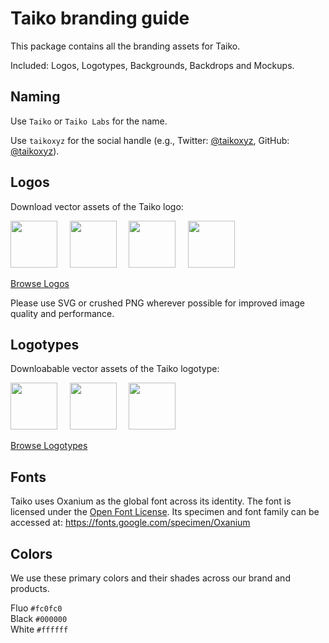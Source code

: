 # Taiko branding guide

This package contains all the branding assets for Taiko. 

Included: Logos, Logotypes, Backgrounds, Backdrops and Mockups.

## Naming

Use `Taiko` or `Taiko Labs` for the name.

Use `taikoxyz` for the social handle (e.g., Twitter: [@taikoxyz](https://twitter.com/taikoxyz), GitHub: [@taikoxyz](https://github.com/taikoxyz)).

## Logos

Download vector assets of the Taiko logo:

<img src="https://github.com/taikoxyz/taiko-mono/blob/main/packages/branding/Logo/SVG/Taiko_Logo_Fluo.svg" width="75px"> &nbsp;&nbsp;&nbsp; <img src="https://github.com/taikoxyz/taiko-mono/blob/main/packages/branding/Logo/SVG/Taiko_Token_Fluo-on-Black.svg" width="75px"> &nbsp;&nbsp;&nbsp; <img src="https://github.com/taikoxyz/taiko-mono/blob/main/packages/branding/Logo/SVG/Taiko_Token_White-on-Black.svg" width="75px"> &nbsp;&nbsp;&nbsp; <img src="https://github.com/taikoxyz/taiko-mono/blob/main/packages/branding/Logo/SVG/Taiko_Logo_White-on-Fluo.svg" width="75px">

[Browse Logos](https://github.com/taikoxyz/taiko-mono/tree/main/packages/branding/Logo)

Please use SVG or crushed PNG wherever possible for improved image quality and performance.

## Logotypes

Downloabable vector assets of the Taiko logotype:


<a href="https://github.com/taikoxyz/taiko-mono/blob/main/packages/branding/Logotype/SVG/Taiko_Logotype_Horiz_1_Fluo_Black.svg"><img src="https://github.com/taikoxyz/taiko-mono/blob/main/packages/branding/Logotype/JPG/Taiko_Logotype_Horiz_1_Fluo_Black.jpg" width="75px"></a> &nbsp;&nbsp;&nbsp; <img src="https://github.com/taikoxyz/taiko-mono/blob/main/packages/branding/Logotype/SVG/Taiko_Logotype_Horiz_2_Fluo_White.svg" width="75px"> &nbsp;&nbsp;&nbsp; <img src="https://github.com/taikoxyz/taiko-mono/blob/main/packages/branding/Logotype/SVG/Taiko_Logotype_Square_Fluo_White.svg" width="75px">

[Browse Logotypes](https://github.com/taikoxyz/taiko-mono/tree/main/packages/branding/Logotype)


## Fonts

Taiko uses Oxanium as the global font across its identity. The font is licensed under the [Open Font License](https://scripts.sil.org/cms/scripts/page.php?site_id=nrsi&id=OFL). Its specimen and font family can be accessed at: https://fonts.google.com/specimen/Oxanium

## Colors

We use these primary colors and their shades across our brand and products.

Fluo <code>#fc0fc0</code>  
Black <code>#000000</code>    
White <code>#ffffff</code>    
